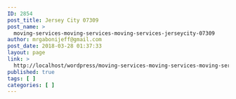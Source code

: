 ```yaml
---
ID: 2854
post_title: Jersey City 07309
post_name: >
  moving-services-moving-services-moving-services-jerseycity-07309
author: mrgabonijeff@gmail.com
post_date: 2018-03-28 01:37:33
layout: page
link: >
  http://localhost/wordpress/moving-services-moving-services-moving-services-jerseycity-07309/
published: true
tags: [ ]
categories: [ ]
---
```

